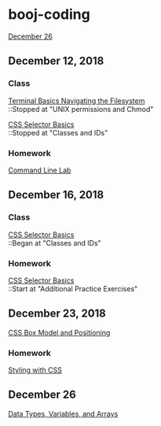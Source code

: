 # booj-coding

[December 26](#december-26)

## December 12, 2018

### Class
[Terminal Basics Navigating the Filesystem](https://github.com/micahwierenga/terminal-basics-navigating-the-filesystem/)<br>
::Stopped at "UNIX permissions and Chmod"

[CSS Selector Basics](https://github.com/micahwierenga/css-selector-basics/)<br>
::Stopped at "Classes and IDs"

### Homework
[Command Line Lab](https://github.com/micahwierenga/command-line-lab/)


## December 16, 2018

### Class
[CSS Selector Basics](https://github.com/micahwierenga/css-selector-basics/)<br>
::Began at "Classes and IDs"

### Homework
[CSS Selector Basics](https://github.com/micahwierenga/css-selector-basics/)<br>
::Start at "Additional Practice Exercises"


## December 23, 2018
[CSS Box Model and Positioning](https://github.com/micahwierenga/css-box-model-and-positioning/)

### Homework
[Styling with CSS](https://github.com/micahwierenga/design-and-css-challenge-lab/)



## December 26
[Data Types, Variables, and Arrays](https://github.com/micahwierenga/js-data-types/)

